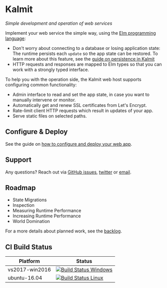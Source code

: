 # Kalmit

*Simple development and operation of web services*

Implement your web service the simple way, using the [Elm programming language](https://elm-lang.org):

+ Don't worry about connecting to a database or losing application state: The runtime persists each `update` so the app state can be restored. To learn more about this feature, see the [guide on persistence in Kalmit](./guide/persistence-in-kalmit.md)
+ HTTP requests and responses are mapped to Elm types so that you can work with a strongly typed interface.

To help you with the operation side, the Kalmit web host supports configuring common functionality:

+ Admin interface to read and set the app state, in case you want to manually intervene or monitor.
+ Automatically get and renew SSL certificates from Let's Encrypt.
+ Rate-limit client HTTP requests which result in updates of your app.
+ Serve static files on selected paths.

## Configure & Deploy

See the guide on [how to configure and deploy your web app](guide/how-to-configure-and-deploy-your-kalmit-web-app.md).

## Support

Any questions? Reach out via [GitHub issues](https://github.com/Viir/Kalmit/issues), [twitter](https://twitter.com/michael_raetzel) or [email](mailto:michael@michaelrätzel.com).

## Roadmap

+ State Migrations
+ Inspection
+ Measuring Runtime Performance
+ Increasing Runtime Performance
+ World Domination

For a more details about planned work, see the [backlog](./backlog.md).

## CI Build Status

Platform | Status
--- | ---
| vs2017-win2016 | [![Build Status Windows](https://dev.azure.com/kalmit/kalmit/_apis/build/status/Kalmit%20Windows?branchName=master)](https://dev.azure.com/kalmit/kalmit/_build/latest?definitionId=2?branchName=master) |
| ubuntu-16.04 | [![Build Status Linux](https://dev.azure.com/kalmit/kalmit/_apis/build/status/Kalmit%20Linux?branchName=master)](https://dev.azure.com/kalmit/kalmit/_build/latest?definitionId=3?branchName=master) |
